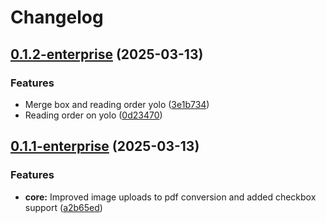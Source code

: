 # Changelog

## [0.1.2-enterprise](https://github.com/lumina-ai-inc/chunkr-enterprise/compare/chunkr-services-enterprise-v0.1.1-enterprise...chunkr-services-enterprise-v0.1.2-enterprise) (2025-03-13)


### Features

* Merge box and reading order yolo ([3e1b734](https://github.com/lumina-ai-inc/chunkr-enterprise/commit/3e1b734fba92550a4e735869a999230962496c80))
* Reading order on yolo ([0d23470](https://github.com/lumina-ai-inc/chunkr-enterprise/commit/0d234707298292a824ed3a3e1f7d801f422ab101))

## [0.1.1-enterprise](https://github.com/lumina-ai-inc/chunkr-enterprise/compare/chunkr-services-enterprise-v0.1.0-enterprise...chunkr-services-enterprise-v0.1.1-enterprise) (2025-03-13)


### Features

* **core:** Improved image uploads to pdf conversion and added checkbox support ([a2b65ed](https://github.com/lumina-ai-inc/chunkr-enterprise/commit/a2b65ed182dcc07af1bccc5b4e98dec3a3335ed8))
